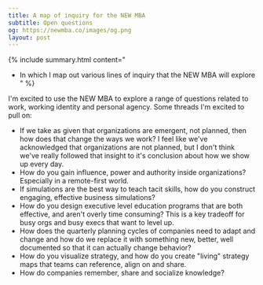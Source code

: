```yaml
---
title: A map of inquiry for the NEW MBA
subtitle: Open questions
og: https://newmba.co/images/og.png
layout: post
---
```


{% include summary.html content="
* In which I map out various lines of inquiry that the NEW MBA will explore
" %}

I'm excited to use the NEW MBA to explore a range of questions related to work, working identity and personal agency. Some threads I'm excited to pull on:

* If we take as given that organizations are emergent, not planned, then how does that change the ways we work? I feel like we've acknowledged that organizations are not planned, but I don't think we've really followed that insight to it's conclusion about how we show up every day.
* How do you gain influence, power and authority inside organizations? Especially in a remote-first world.
* If simulations are the best way to teach tacit skills, how do you construct engaging, effective business simulations?
* How do you design executive level education programs that are both effective, and aren't overly time consuming? This is a key tradeoff for busy orgs and busy execs that want to level up.
* How does the quarterly planning cycles of companies need to adapt and change and how do we replace it with something new, better, well documented so that it can actually change behavior?
* How do you visualize strategy, and how do you create "living" strategy maps that teams can reference, align on and share.
* How do companies remember, share and socialize knowledge?